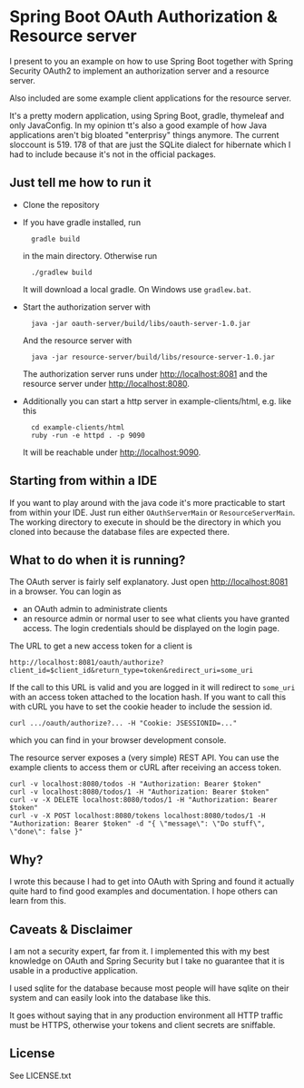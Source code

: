 Spring Boot OAuth Authorization & Resource server
=================================================
I present to you an example on how to use Spring Boot together with Spring Security OAuth2 to implement an authorization server and
a resource server.

Also included are some example client applications for the resource server.

It's a pretty modern application, using Spring Boot, gradle, thymeleaf and only JavaConfig. In my opinion tt's also a good example of how Java applications
aren't big bloated "enterprisy" things anymore. The current sloccount is 519. 178 of that are just the SQLite dialect for hibernate which
I had to include because it's not in the official packages.

Just tell me how to run it
--------------------------
* Clone the repository
* If you have gradle installed, run

        gradle build
    
    in the main directory. Otherwise run

        ./gradlew build
        
    It will download a local gradle. On Windows use `gradlew.bat`.
* Start the authorization server with

        java -jar oauth-server/build/libs/oauth-server-1.0.jar
        
    And the resource server with
  
        java -jar resource-server/build/libs/resource-server-1.0.jar
        
    The authorization server runs under [http://localhost:8081](http://localhost:8081) and the resource server under
    [http://localhost:8080](http://localhost:8080).
* Additionally you can start a http server in example-clients/html, e.g. like this

        cd example-clients/html
        ruby -run -e httpd . -p 9090
        
    It will be reachable under [http://localhost:9090](http://localhost:9090).
  
Starting from within a IDE
--------------------------
If you want to play around with the java code it's more practicable to start from within your IDE. Just run either `OAuthServerMain` or
`ResourceServerMain`. The working directory to execute in should be the directory in which you cloned into because the database files are
expected there.

What to do when it is running?
------------------------------
The OAuth server is fairly self explanatory. Just open [http://localhost:8081](http://localhost:8081) in a browser. You can login as
* an OAuth admin to administrate clients
* an resource admin or normal user to see what clients you have granted access.
The login credentials should be displayed on the login page.

The URL to get a new access token for a client is

    http://localhost:8081/oauth/authorize?client_id=$client_id&return_type=token&redirect_uri=some_uri
    
If the call to this URL is valid and you are logged in it will redirect to `some_uri` with an access token attached to the location hash. If
you want to call this with cURL you have to set the cookie header to include the session id.

    curl .../oauth/authorize?... -H "Cookie: JSESSIONID=..."
    
which you can find in your browser development console.

The resource server exposes a (very simple) REST API. You can use the example clients to access them or cURL after receiving an access token.

    curl -v localhost:8080/todos -H "Authorization: Bearer $token"
    curl -v localhost:8080/todos/1 -H "Authorization: Bearer $token"
    curl -v -X DELETE localhost:8080/todos/1 -H "Authorization: Bearer $token"
    curl -v -X POST localhost:8080/tokens localhost:8080/todos/1 -H "Authorization: Bearer $token" -d "{ \"message\": \"Do stuff\", \"done\": false }"
    
Why?
----
I wrote this because I had to get into OAuth with Spring and found it actually quite hard to find good examples and documentation. I hope
others can learn from this.

Caveats & Disclaimer
--------------------
I am not a security expert, far from it. I implemented this with my best knowledge on OAuth and Spring Security but I take no guarantee
that it is usable in a productive application.

I used sqlite for the database because most people will have sqlite on their system and can easily look into the database like this.

It goes without saying that in any production environment all HTTP traffic must be HTTPS, otherwise your tokens and client secrets are sniffable.

License
-------
See LICENSE.txt
